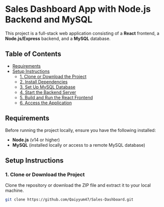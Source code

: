 # Sales Dashboard App with Node.js Backend and MySQL

This project is a full-stack web application consisting of a **React** frontend, a **Node.js/Express** backend, and a **MySQL** database.

## Table of Contents

- [Requirements](#requirements)
- [Setup Instructions](#setup-instructions)
  - [1. Clone or Download the Project](#1-clone-or-download-the-project)
  - [2. Install Dependencies](#2-install-dependencies)
  - [3. Set Up MySQL Database](#3-set-up-mysql-database)
  - [4. Start the Backend Server](#4-start-the-backend-server)
  - [5. Build and Run the React Frontend](#5-build-and-run-the-react-frontend)
  - [6. Access the Application](#6-access-the-application)

## Requirements

Before running the project locally, ensure you have the following installed:

- **Node.js** (v14 or higher)
- **MySQL** (installed locally or access to a remote MySQL database)

## Setup Instructions

### 1. Clone or Download the Project

Clone the repository or download the ZIP file and extract it to your local machine.

```bash
git clone https://github.com/Qaiyyum47/Sales-Dashboard.git
